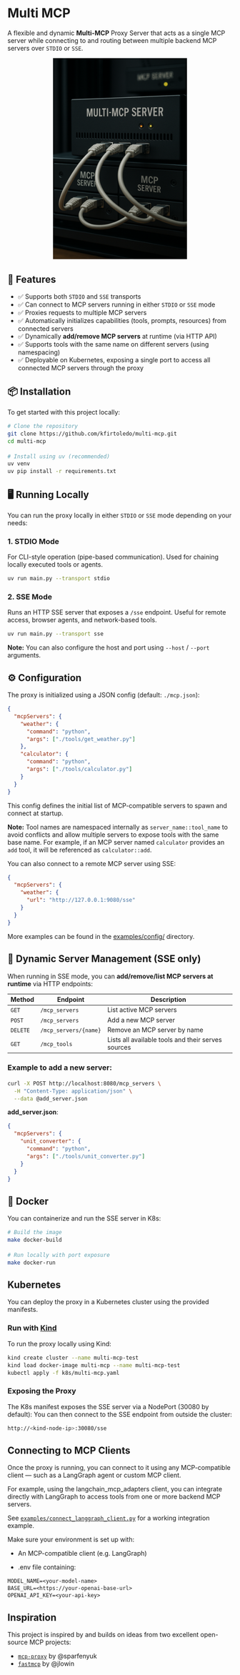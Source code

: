 
# **Multi MCP**

A flexible and dynamic **Multi-MCP** Proxy Server that acts as a single MCP server while connecting to and routing between
multiple backend MCP servers over `STDIO` or `SSE`.

<p align="center">
  <img src="assets/multi-mcp-diagram.png" alt="Multi-MCP Server Architecture" width="300"/>
</p>

## 🚀 Features

- ✅ Supports both `STDIO` and `SSE` transports
- ✅ Can connect to MCP servers running in either `STDIO` or `SSE` mode
- ✅ Proxies requests to multiple MCP servers
- ✅ Automatically initializes capabilities (tools, prompts, resources) from connected servers
- ✅ Dynamically **add/remove MCP servers** at runtime (via HTTP API)
- ✅ Supports tools with the same name on different servers (using namespacing)
- ✅ Deployable on Kubernetes, exposing a single port to access all connected MCP servers through the proxy

## 📦 Installation

To get started with this project locally:

```bash
# Clone the repository
git clone https://github.com/kfirtoledo/multi-mcp.git
cd multi-mcp

# Install using uv (recommended)
uv venv
uv pip install -r requirements.txt
```

## 🖥️ Running Locally

You can run the proxy locally in either `STDIO` or `SSE` mode depending on your needs:

### 1. STDIO Mode
For CLI-style operation (pipe-based communication).
Used for chaining locally executed tools or agents.

```bash
uv run main.py --transport stdio
```

### 2. SSE Mode
Runs an HTTP SSE server that exposes a `/sse` endpoint.
Useful for remote access, browser agents, and network-based tools.

```bash
uv run main.py --transport sse
```

**Note:** You can also configure the host and port using `--host` / `--port` arguments.

## ⚙️ Configuration

The proxy is initialized using a JSON config (default: `./mcp.json`):

```json
{
  "mcpServers": {
    "weather": {
      "command": "python",
      "args": ["./tools/get_weather.py"]
    },
    "calculator": {
      "command": "python",
      "args": ["./tools/calculator.py"]
    }
  }
}
```

This config defines the initial list of MCP-compatible servers to spawn and connect at startup.

**Note:** Tool names are namespaced internally as `server_name::tool_name` to avoid conflicts and allow multiple servers to expose tools with the same base name. For example, if an MCP server named `calculator` provides an `add` tool, it will be referenced as `calculator::add`.

You can also connect to a remote MCP server using SSE:

```json
{
  "mcpServers": {
    "weather": {
      "url": "http://127.0.0.1:9080/sse"
    }
  }
}
```

More examples can be found in the [examples/config/](./examples/config/) directory.

## 🔄 Dynamic Server Management (SSE only)

When running in SSE mode, you can **add/remove/list MCP servers at runtime** via HTTP endpoints:

| Method | Endpoint               | Description                 |
|--------|------------------------|-----------------------------|
| `GET`  | `/mcp_servers`         | List active MCP servers     |
| `POST` | `/mcp_servers`         | Add a new MCP server        |
| `DELETE`| `/mcp_servers/{name}` | Remove an MCP server by name |
| `GET`  | `/mcp_tools`           | Lists all available tools and their serves sources|

### Example to add a new server:

```bash
curl -X POST http://localhost:8080/mcp_servers \
  -H "Content-Type: application/json" \
  --data @add_server.json
```

**add_server.json**:

```json
{
  "mcpServers": {
    "unit_converter": {
      "command": "python",
      "args": ["./tools/unit_converter.py"]
    }
  }
}
```

## 🐳 Docker

You can containerize and run the SSE server in K8s:

```bash
# Build the image
make docker-build

# Run locally with port exposure
make docker-run
```

## Kubernetes

You can deploy the proxy in a Kubernetes cluster using the provided manifests.

### Run with [Kind](https://kind.sigs.k8s.io/)

To run the proxy locally using Kind:

```bash
kind create cluster --name multi-mcp-test
kind load docker-image multi-mcp --name multi-mcp-test
kubectl apply -f k8s/multi-mcp.yaml
```
### Exposing the Proxy
The K8s manifest exposes the SSE server via a NodePort (30080 by default):
You can then connect to the SSE endpoint from outside the cluster:

```sh
http://<kind-node-ip>:30080/sse
```
## Connecting to MCP Clients
Once the proxy is running, you can connect to it using any MCP-compatible client — such as a LangGraph agent or custom MCP client.

For example, using the langchain_mcp_adapters client, you can integrate directly with LangGraph to access tools from one or more backend MCP servers.

See [`examples/connect_langgraph_client.py`](examples/connect_langgraph_client.py) for a working integration example.

Make sure your environment is set up with:

- An MCP-compatible client (e.g. LangGraph)

- .env file containing:

```env
MODEL_NAME=<your-model-name>
BASE_URL=<https://your-openai-base-url>
OPENAI_API_KEY=<your-api-key>
```



## Inspiration

This project is inspired by and builds on ideas from two excellent open-source MCP projects:

- [`mcp-proxy`](https://github.com/sparfenyuk/mcp-proxy) by @sparfenyuk
- [`fastmcp`](https://github.com/jlowin/fastmcp) by @jlowin

